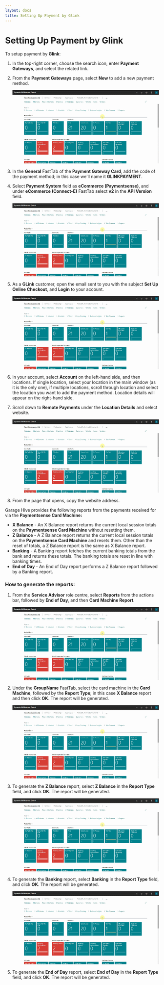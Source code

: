 ```yaml
---
layout: docs
title: Setting Up Payment by Glink
---
```


# Setting Up Payment by Glink
To setup payment by **Glink**:
1. In the top-right corner, choose the search icon, enter **Payment Gateways**, and select the related link.
2. From the **Payment Gateways** page, select **New** to add a new payment method.

   ![](media/garagehive-card-machine-reports1.gif)

3. In the **General** FastTab of the **Payment Gateway Card**, add the code of the payment method; in this case we'll name it **GLINKPAYMENT**.
4. Select **Payment System** field as **eCommerce (Paymentsense)**, and under **eCommerce (Connect-E)** FastTab select **v2** in the **API Version** field.
   
   ![](media/garagehive-card-machine-reports1.gif)

5. As a **GLink** customer, open the email sent to you with the subject **Set Up Online Checkout**, and **Login** to your account.

   ![](media/garagehive-card-machine-reports1.gif)

6. In your account, select **Account** on the left-hand side, and then locations. If single location, select your location in the main window (as it is the only one), if multiple locations, scroll through location and select the location you want to add the payment method. Location details will appear on the right-hand side.
7. Scroll down to **Remote Payments** under the **Location Details** and select website.

   ![](media/garagehive-card-machine-reports1.gif)

8. From the page that opens, copy the website address.


Garage Hive provides the following reports from the payments received for via the **Paymentsense Card Machine:**
 * **X Balance** - An X Balance report returns the current local session totals on the **Paymentsense Card Machine** without resetting them.
 * **Z Balance** - A Z Balance report returns the current local session totals on the **Paymentsense Card Machine** and resets them. Other than the reset of totals, a Z Balance report is the same as X Balance report.
 * **Banking** - A Banking report fetches the current banking totals from the bank and returns these totals. The banking totals are reset in line with banking times.
 * **End of Day** - An End of Day report performs a Z Balance report followed by a Banking report. 


### How to generate the reports:
1. From the **Service Advisor** role centre, select **Reports** from the actions bar, followed by **End of Day**, and then **Card Machine Report**.

   ![](media/garagehive-card-machine-reports1.gif)

2. Under the **GroupName** FastTab, select the card machine in the **Card Machine**, followed by the **Report Type**; in this case **X Balance** report and then click **OK**. The report will be generated.

   ![](media/garagehive-card-machine-reports1.gif)

3. To generate the **Z Balance** report, select **Z Balance** in the **Report Type** field, and click **OK**. The report will be generated.

   ![](media/garagehive-card-machine-reports1.gif)

4. To generate the **Banking** report, select **Banking** in the **Report Type** field, and click **OK**. The report will be generated.

   ![](media/garagehive-card-machine-reports1.gif)

5. To generate the **End of Day** report, select **End of Day** in the **Report Type** field, and click **OK**. The report will be generated.

